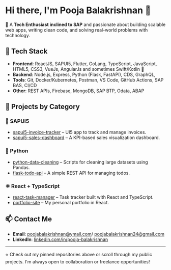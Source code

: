 # Hi there, I'm Pooja Balakrishnan 👋

🎯 A **Tech Enthusiast inclined to SAP** and passionate about building scalable web apps, writing clean code, and solving real-world problems with technology.

## 🚀 Tech Stack
- **Frontend**: ReactJS, SAPUI5, Flutter, GoLang, TypeScript, JavaScript, HTML5, CSS3, VueJs, AngularJs and sometimes Swift/Kotlin 🥰
- **Backend**: Node.js, Express, Python (Flask, FastAPI), CDS, GraphQL, 
- **Tools**: Git, Docker/Kubernetes, Postman, VS Code, GitHub Actions, SAP BAS, CI/CD
- **Other**: REST APIs, Firebase, MongoDB, SAP BTP, Odata, ABAP

## 📂 Projects by Category

### 🔷 SAPUI5
- [sapui5-invoice-tracker](https://github.com/your-username/sapui5-invoice-tracker) – UI5 app to track and manage invoices.
- [sapui5-sales-dashboard](https://github.com/your-username/sapui5-sales-dashboard) – A KPI-based sales visualization dashboard.

### 🐍 Python
- [python-data-cleaning](https://github.com/your-username/python-data-cleaning) – Scripts for cleaning large datasets using Pandas.
- [flask-todo-api](https://github.com/your-username/flask-todo-api) – A simple REST API for managing todos.

### ⚛️ React + TypeScript
- [react-task-manager](https://github.com/your-username/react-task-manager) – Task tracker built with React and TypeScript.
- [portfolio-site](https://github.com/your-username/portfolio-site) – My personal portfolio in React.

## 📫 Contact Me
- **Email**: poojabalakrishnan@ymail.com/ poojabalakrishnan24@gmail.com
- **LinkedIn**: [linkedin.com/in/pooja-balakrishnan](https://linkedin.com/in/pooja-balakrishnan)

---

⭐ Check out my pinned repositories above or scroll through my public projects. I'm always open to collaboration or freelance opportunities!
